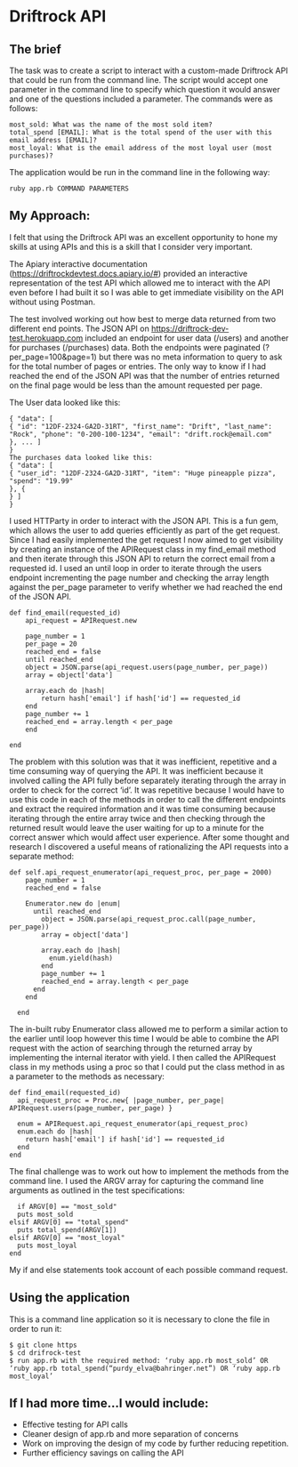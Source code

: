 # Driftrock API

## The brief
The task was to create a script to interact with a custom-made Driftrock API that could be run from the command line. The script would accept one parameter in the command line to specify which question it would answer and one of the questions included a parameter. The commands were as follows: 
```
most_sold: What was the name of the most sold item? 
total_spend [EMAIL]: What is the total spend of the user with this email address [EMAIL]? 
most_loyal: What is the email address of the most loyal user (most purchases)? 
```
The application would be run in the command line in the following way: 
```
ruby app.rb COMMAND PARAMETERS 
```

## My Approach:

I felt that using the Driftrock API was an excellent opportunity to hone my skills at using APIs and this is a skill that I consider very important. 

The Apiary interactive documentation (https://driftrockdevtest.docs.apiary.io/#)  provided an interactive representation of the test API which allowed me to interact with the API even before I had built it so I was able to get immediate visibility on the API without using Postman. 

The test involved working out how best to merge data returned from two different end points. The JSON API on https://driftrock-dev-test.herokuapp.com included an endpoint for user data (/users) and another for purchases (/purchases) data. Both the endpoints were paginated (?per_page=100&page=1) but there was no meta information to query to ask for the total number of pages or entries. The only way to know if I had reached the end of the JSON API was that the number of entries returned on the final page would be less than the amount requested per page. 

The User data looked like this: 
```
{ "data": [ 
{ "id": "12DF-2324-GA2D-31RT", "first_name": "Drift", "last_name": "Rock", "phone": "0-200-100-1234", "email": "drift.rock@email.com" 
}, ... ] 
} 
The purchases data looked like this: 
{ "data": [ 
{ "user_id": "12DF-2324-GA2D-31RT", "item": "Huge pineapple pizza", "spend": "19.99" 
}, { 
} ] 
} 
```
I used HTTParty in order to interact with the JSON API. This is a fun gem, which allows the user to add queries efficiently as part of the get request. Since I had easily implemented the get request I now aimed to get visibility by creating an instance of the APIRequest class in my find_email method and then iterate through this JSON API to return the correct email from a requested id. I used an until loop in order to iterate through the users endpoint incrementing the page number and checking the array length against the per_page parameter to verify whether we had reached the end of the JSON API.  

```
def find_email(requested_id)
    api_request = APIRequest.new

    page_number = 1
    per_page = 20
    reached_end = false
    until reached_end
    object = JSON.parse(api_request.users(page_number, per_page))
    array = object['data']

    array.each do |hash|
        return hash['email'] if hash['id'] == requested_id
    end
    page_number += 1
    reached_end = array.length < per_page
    end

end
```

The problem with this solution was that it was inefficient, repetitive and a time consuming way of querying the API. It was inefficient because it involved calling the API fully before separately iterating through the array in order to check for the correct ‘id’. It was repetitive because I would have to use this code in each of the methods in order to call the different endpoints and extract the required information and it was time consuming because iterating through the entire array twice and then checking through the returned result would leave the user waiting for up to a minute for the correct answer which would affect user experience. 
After some thought and research I discovered a useful means of rationalizing the API requests into a separate method:
``` 
def self.api_request_enumerator(api_request_proc, per_page = 2000)
    page_number = 1
    reached_end = false
  
    Enumerator.new do |enum|
      until reached_end
        object = JSON.parse(api_request_proc.call(page_number, per_page))
        array = object['data']
  
        array.each do |hash|
          enum.yield(hash)
        end
        page_number += 1
        reached_end = array.length < per_page
      end
    end
  
  end
```

The in-built ruby Enumerator class allowed me to perform a similar action to the earlier until loop however this time I would be able to combine the API request with the action of searching through the returned array by implementing the internal iterator with yield. 
I then called the APIRequest class in my methods using a proc so that I could put the class method in as a parameter to the methods as necessary: 
```
def find_email(requested_id)
  api_request_proc = Proc.new{ |page_number, per_page| APIRequest.users(page_number, per_page) }

  enum = APIRequest.api_request_enumerator(api_request_proc)
  enum.each do |hash|
    return hash['email'] if hash['id'] == requested_id
  end
end
```

The final challenge was to work out how to implement the methods from the command line. I used the ARGV array for capturing the command line arguments as outlined in the test specifications: 
```
  if ARGV[0] == "most_sold"
  puts most_sold
elsif ARGV[0] == "total_spend"
  puts total_spend(ARGV[1])
elsif ARGV[0] == "most_loyal"
  puts most_loyal
end 
```

My if and else statements took account of each possible command request. 


## Using the application

This is a command line application so it is necessary to clone the file in order to run it:
```
$ git clone https
$ cd drifrock-test
$ run app.rb with the required method: ‘ruby app.rb most_sold’ OR ‘ruby app.rb total_spend(“purdy_elva@bahringer.net”) OR ‘ruby app.rb most_loyal’
```
## If I had more time...I would include:
* Effective testing for API calls 
* Cleaner design of app.rb and more separation of concerns 
* Work on improving the design of my code by further reducing repetition. 
* Further efficiency savings on calling the API


